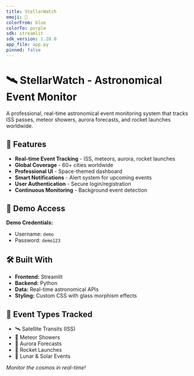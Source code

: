 ```yaml
---
title: StellarWatch
emoji: 🌌
colorFrom: blue
colorTo: purple
sdk: streamlit
sdk_version: 1.28.0
app_file: app.py
pinned: false
---
```


# 🛰️ StellarWatch - Astronomical Event Monitor

A professional, real-time astronomical event monitoring system that tracks ISS passes, meteor showers, aurora forecasts, and rocket launches worldwide.

## 🌟 Features

- **Real-time Event Tracking** - ISS, meteors, aurora, rocket launches
- **Global Coverage** - 60+ cities worldwide  
- **Professional UI** - Space-themed dashboard
- **Smart Notifications** - Alert system for upcoming events
- **User Authentication** - Secure login/registration
- **Continuous Monitoring** - Background event detection

## 🚀 Demo Access

**Demo Credentials:**
- Username: `demo`
- Password: `demo123`

## 🛠️ Built With

- **Frontend:** Streamlit
- **Backend:** Python
- **Data:** Real-time astronomical APIs
- **Styling:** Custom CSS with glass morphism effects

## 📡 Event Types Tracked

- 🛰️ Satellite Transits (ISS)
- 🌠 Meteor Showers  
- 🌌 Aurora Forecasts
- 🚀 Rocket Launches
- 🌙 Lunar & Solar Events

*Monitor the cosmos in real-time!*
